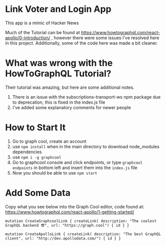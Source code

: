 # Link Voter and Login App

This app is a mimic of Hacker News

Much of the Tutorial can be found at https://www.howtographql.com/react-apollo/0-introduction/ , however there were some issues I've resolved here in this project.
Additionally, some of the code here was made a bit cleaner.

# What was wrong with the HowToGraphQL Tutorial?

Their tutorial was amazing, but here are some additional notes.
1. There is an issue with the subscriptions-transport-ws npm package due to deprecation, this is fixed in the index.js file
2. I've added some explanatory comments for newer people

# How to Start It

1. Go to graph cool, create an account
2. use `npm install` when in the main directory to download node_modules dependencies
3. use `npm i -g graphcool`
4. Go to graphcool console and click endpoints, or type `graphcool endpoints` in bottom left and insert them into the `index.js` file
5. Now you should be able to use `npm start`

# Add Some Data

Copy what you see below into the Graph Cool editor, code found at: https://www.howtographql.com/react-apollo/1-getting-started/ 

`mutation CreateGraphcoolLink {
  createLink(
    description: "The coolest GraphQL backend 😎",
    url: "https://graph.cool") {
    id
  }
}`

`mutation CreateApolloLink {
  createLink(
    description: "The best GraphQL client",
    url: "http://dev.apollodata.com/") {
    id
  }
}`
